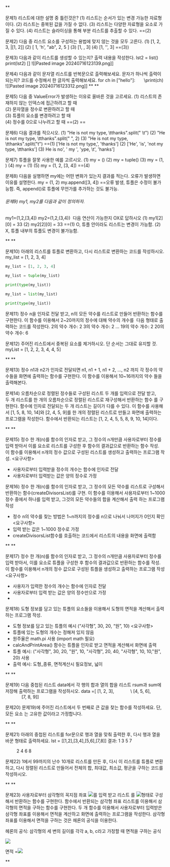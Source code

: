 **

문제1) 리스트에 대한 설명 중 틀린것은?
(1) 리스트는 순서가 있는 변경 가능한 자료형이다.
(2) 리스트는 중복된 값을 가질 수 없다.
(3) 리스트는 다양한 자료형을 요소로 가질 수 있다.
(4) 리스트는 슬라이싱을 통해 부분 리스트를 추출할 수 있다.
==(2)

문제2) 다음 중 리스트 요소를 구성하는 용법에 맞지 않는 것을 모두 고른다.
(1) \[1, 2, 3, |[1, 2]]
(2) \[ 1, 'h', "ab", 2, 5 ]
(3) \[1, , 3]
(4) \[1, '', 3]
==(3))

문제3) 다음과 같이 리스트를 생성할 수 있는지? 출력 내용을 작성한다.
lst2 = list()
print(lst2)
\[]
![[Pasted image 20240716123139.png]]

문제4) 다음과 같이 문자열 리스트를 반복문으로 출력해보세요. 문자가 하나씩 출력이 되는지? 코드를 수정해서 한 글자씩 출력해보세요.
for ch in \["hello"]:
      \print(ch)
![[Pasted image 20240716123312.png]]
**
**

문제5) 다음 중 ValueError가 발생하는 이유로 올바른 것을 고르세요.
(1) 리스트의 존재하지 않는 인덱스에 접근하려고 할 때  
(2) 문자열을 정수로 변환하려고 할 때  
(3) 튜플의 요소를 변경하려고 할 때  
(4) 정수를 0으로 나누려고 할 때
==(2) ==

문제6) 다음 결과를 적으시오.
(1) "He is not my type, \tthanks".split(" \t")
(2) "He is not my type, \tthanks".split(" ", 2)
(3) "He is not my type, \tthanks".split("t")
==(1) ['He is not my type,', 'thanks']
(2) ['He', 'is', 'not my type, \tthanks']
(3) He is no', ' my ', 'ype, \t', 'hanks']

문제7) 튜플을 잘못 사용한 예를 고르시오.
(1) my = ()
(2) my = tuple()
(3) my = (1, )
(4) my = (1)
(5) my = (1, 2, \[3, 4])
==(4)

문제8) 다음을 실행하면 my에는 어떤 변화가 있는지 결과를 적는다. 오류가 발생하면 이유를 설명한다.
my = (1, 2)
my.append(\[3, 4])
==오류 발생, 튜플은 수정이 불가능함. 즉, append()로 튜플에 무언가를 추가하는 것도 불가능.

###### 문제9) my1, my2를 다음과 같이 정의하자.
my1=(1,2,\[3,4])
my2=(1,2,(3,4))
 다음 연산이 가능한지 OX로 답하시오
(1) my1\[2]\[0] = 33
(2) my2\[2]\[0] = 33
==(1) O, 튜플 안이라도 리스트는 변경이 가능함.
(2) X, 튜플 내부의 튜플도 변경이 불가능함.

**
**

문제10) 아래의 리스트를 튜플로 변환하고, 다시 리스트로 변환하는 코드를 작성하시오.
my_list = \[1, 2, 3, 4]
```python
my_list = [1, 2, 3, 4]

my_list = tuple(my_list)

print(type(my_list))

my_list = list(my_list)

print(type(my_list))
```
  

문제11) 정수 n을 인자로 전달 받고, n의 모든 약수를 리스트로 만들어 반환하는 함수를 구현한다. 이 함수를 이용해서 2~20까지의 정수에 대해 약수의 개수를  다음 형태로 출력하는 코드를 작성한다.
2의 약수 개수: 2
3의 약수 개수: 2
...
19의 약수 개수: 2
20의 약수 개수: 6

  

문제12) 주어진 리스트에서 중복된 요소를 제거하시오. 단 순서는 그대로 유지할 것.
myList = \[1, 2, 2, 3, 4, 4, 5]

**
**

문제13) 정수 n1과 n2가 인자로 전달되면 n1, n1 + 1, n1 + 2, ..., n2 까지 각 정수의 약수들을 화면에 출력하는 함수를 구현한다. 이 함수를 이용해서 10~16까지의 약수 들을 출력해본다.


문제14) 오름차순으로 정렬된 정수들로 구성된 리스트 두 개를 입력으로 전달 받고,     두 개 리스트를 한 개의 오름차순으로 정렬된 리스트로 재구성해서 반환하는 함수 를 구현한다.
함수에 인자로 전달되는 두 개 리스트는 길이가 다를 수 있다.
이 함수를 사용해서 \[1, 5, 8, 10, 14]와 \[2, 4, 5, 9]를 한 개의 정렬된 리스트로 만들고 화면에 출력하는 프로그램을 작성한다.
함수에서 반환되는 리스트는 \[1, 2, 4, 5, 5, 8, 9, 10, 14]이다.

**
**

문제15) 정수 한 개(n)를 함수의 인자로 받고, 그 정수의 n개만큼 사용자로부터 정수를 입력 받아서 이를 요소로 리스트를 구성한 후 함수의 결과값으로 반환하는 함수 작성.  이 함수를 이용해서 n개의 정수 값으로 구성된 리스트를 생성하고 출력하는 프로그램 작성.
<요구사항>
- 사용자로부터 입력받을 정수의 개수는 함수에 인자로 전달
- 사용자로부터 입력받는 값은 양의 정수로 가정

문제16) 정수 한 개(n)를 함수의 인자로 받고, 그 정수의 모든 약수를 리스트로 구성해서 반환하는 함수(createDivisorsList)를 구현. 이 함수를 이용해서 사용자로부터 1~1000 정수 중에서 하나를 입력 받고, 그것의 모든 약수들의 합을 계산해서 출력 하는 프로그램 작성
- 정수 n의 약수를 찾는 방법은 1~n까지의 정수를 n으로 나눠서 나머지가 0인지 확인
<요구사항>
- 입력 받는 값은 1~1000 정수로 가정
- createDivisorsList함수를 호출하는 코드에서 리스트의 내용을 화면에 출력함

**
**

문제17) 정수 한 개(n)를 함수의 인자로 받고, 그 정수의 n개만큼 사용자로부터 정수를 입력 받아서, 이를 요소로 튜플을 구성한 후 함수의 결과값으로 반환하는 함수를 작성. 이 함수를 이용해서 n개의 정수 값으로 구성된 튜플을 생성하고 출력하는 프로그램 작성
<요구사항>
- 사용자가 입력한 정수의 개수는 함수에 인자로 전달
- 사용자로부터 입력 받는 값은 양의 정수만으로 가정
- 
문제18) 도형 정보를 담고 있는 튜플의 요소들을 이용해서 도형의 면적을 계산해서 출력하는 프로그램 작성.
- 도형 정보를 담고 있는 튜플의 예시 (“사각형”, 30, 20, “원”, 10)
<요구사항>
- 튜플에 있는 도형의 개수는 정해져 있지 않음
- 원주율은 math.pi 사용 (import math 필요)
- calcAndPrintArea() 함수는 튜플을 인자로 받고 면적을 계산해서 화면에 출력
- 튜플 예시: ("사각형", 30, 20, "원", 10, "사각형", 20, 40, "사각형", 10, 10,"원", 20) 사용
- 출력 예시: 도형_종류, 면적계산시 필요정보, 넓이

**
**

문제19) 다음 중첩된 리스트 data에서 각 행의 합과 열의 합을 리스트 rsum과 sum에 저장해 출력하는 프로그램을 작성하시오.
data =\[ \[1, 2, 3],
            \ \[4, 5, 6],
             \[7, 8, 9]]

문제20) 문제19)에 주어진 리스트에서 두 번째로 큰 값을 찾는 함수를 작성하세요. 단, 모든 요소 는 고유한 값이라고 가정합니다.

**
**

문제21) 아래의 중첩된 리스트를 for문으로 행과 열을 맞춰 출력한 후, 다시 행과 열을 바꾼 형태로 출력하세요.
lst = \[\[1,2],\[3,4],\[5,6],\[7,8]]
결과: 1 3 5 7

         2 4 6 8

문제22) 1에서 99까지의 난수 10개로 리스트를 만든 후, 다시 이 리스트를 튜플로 변환 하고, 다시 정렬된 리스트로 만들어서 전체의 합, 최대값, 최소값, 평균을 구하는 코드를 작성하시오.

**
**

문제23) 사용자로부터 삼각형의 꼭지점 좌표 ![](https://lh7-us.googleusercontent.com/docsz/AD_4nXfVYSnNXycEwIUM-AXtL9jIKxRHPN1Cjvm6naWJQuCE3O52cFaJYxQ3yXkJMwMTcU7_vDOg6mXAMjcT3KPhyIn7CLS9z10tlR9e78Zal5sB24Zoir_WPhZxMvpVd2KvClbLX3on_o8YO7zqrHb1bEw559ss?key=qx7DHsRRly7Ur91-G4ylbA)를 입력 받고 리스트 를 ![](https://lh7-us.googleusercontent.com/docsz/AD_4nXeKPw55RJextjSNCDmtyVv_FG_wbo2H07TfCq-ELJAqXq6wrlJE2DY1y8iv4svYe3mjwlPporGeFggxzcFFru4EPYGyGzdUn7HVAwLUUxJUuNzmPs3O6Ii3rH6VFbm_o8MIjLx-Rf0VQJ1EaRDQd02jvsCW?key=qx7DHsRRly7Ur91-G4ylbA)형태로 구성해서 반환하는 함수를 구현한다. 함수에서 반환되는 삼각형 좌표 리스트를 이용해서 삼각형의 면적을 구하는 함수를 구현한다. 두 개 함수를 이용해서 사용자로부터 입력받은 삼각형 좌표를 이용해서 면적을 계산하고 화면에 출력하는 프로그램을 작성한다. 삼각형 좌표를 이용해서 면적을 구하는 것은 헤론의 공식을 이용한다.

헤론의 공식: 삼각형의 세 변의 길이를 각각 a, b, c라고 가정할 때 면적을 구하는 공식

![](https://lh7-us.googleusercontent.com/docsz/AD_4nXdMjzn7_wTI_maARN0D-EAl4Stv7_V2q7kMcIVs3i4kmqf52v8ksVC61cjvFA7tvuJEhxfKpJ6g_PdaK4FcKuxPeOINEofiWafPfhvSvmFXov79hoG6jB9Vkx1EMzzdOiK3nqXSvAbiYOJo84t0kcfK9tY?key=qx7DHsRRly7Ur91-G4ylbA)

면적 =![](https://lh7-us.googleusercontent.com/docsz/AD_4nXdFak38QobgnpG385D0aepABJvGUGSnmGo_unvRulFVSJZFNHl5tdNI4TbERQ3tqupigJtK6yj5qQPgBbzFu_xm5BxYLOzVPHdl6cElpwvw5SKOMy3ItaGR9Pa78w-Nhs8-mAOETRtUny3K2Id4WBZyBDuO?key=qx7DHsRRly7Ur91-G4ylbA)

**